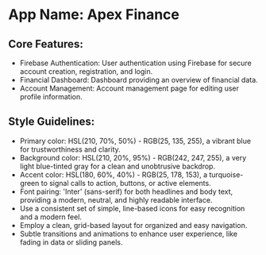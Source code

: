 # **App Name**: Apex Finance

## Core Features:

- Firebase Authentication: User authentication using Firebase for secure account creation, registration, and login.
- Financial Dashboard: Dashboard providing an overview of financial data.
- Account Management: Account management page for editing user profile information.

## Style Guidelines:

- Primary color: HSL(210, 70%, 50%) - RGB(25, 135, 255), a vibrant blue for trustworthiness and clarity.
- Background color: HSL(210, 20%, 95%) - RGB(242, 247, 255), a very light blue-tinted gray for a clean and unobtrusive backdrop.
- Accent color: HSL(180, 60%, 40%) - RGB(25, 178, 153), a turquoise-green to signal calls to action, buttons, or active elements.
- Font pairing: 'Inter' (sans-serif) for both headlines and body text, providing a modern, neutral, and highly readable interface.
- Use a consistent set of simple, line-based icons for easy recognition and a modern feel.
- Employ a clean, grid-based layout for organized and easy navigation.
- Subtle transitions and animations to enhance user experience, like fading in data or sliding panels.
